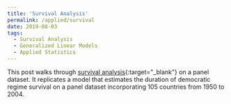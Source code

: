 ```yaml
---
title: 'Survival Analysis'
permalink: /applied/survival
date: 2019-08-03
tags:
  - Survival Analysis
  - Generalized Linear Models
  - Applied Statistics
---
```


This post walks through [survival analysis](/stats/survival.html){:target="_blank"} on a panel dataset. It replicates a model that estimates the duration of democratic regime survival on a panel dataset incorporating 105 countries from 1950 to 2004.
